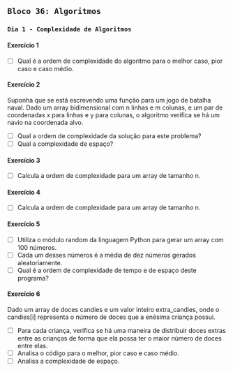 ## `Bloco 36: Algoritmos`

### `Dia 1 - Complexidade de Algoritmos`

#### Exercício 1

- [ ] Qual é a ordem de complexidade do algoritmo para o melhor caso, pior caso e caso médio.

#### Exercício 2

Suponha que se está escrevendo uma função para um jogo de batalha naval.
Dado um array bidimensional com n linhas e m colunas, e um par de coordenadas x para linhas e y para colunas, o algoritmo verifica se há um navio na coordenada alvo.

- [ ] Qual a ordem de complexidade da solução para este problema?
- [ ] Qual a complexidade de espaço?

#### Exercício 3

- [ ] Calcula a ordem de complexidade para um array de tamanho n.

#### Exercício 4

- [ ] Calcula a ordem de complexidade para um array de tamanho n.

#### Exercício 5

- [ ] Utiliza o módulo random da linguagem Python para gerar um array com 100 números.
- [ ] Cada um desses números é a média de dez números gerados aleatoriamente.
- [ ] Qual é a ordem de complexidade de tempo e de espaço deste programa?

#### Exercício 6

Dado um array de doces candies e um valor inteiro extra_candies, onde o candies[i] representa o número de doces que a enésima criança possui.

- [ ] Para cada criança, verifica se há uma maneira de distribuir doces extras entre as crianças de forma que ela possa ter o maior número de doces entre elas.
- [ ] Analisa o código para o melhor, pior caso e caso médio.
- [ ] Analisa a complexidade de espaço.
